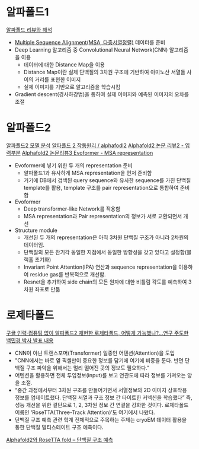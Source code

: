 # 알파폴드1
[알파폴드 리뷰와 해석](https://taehojo.github.io/alphafold/alphafold1.html)
- [Multiple Sequence Alignment(MSA, 다중서열정렬)](http://www.incodom.kr/Multiple_alignment) 데이터를 준비
- Deep Learning 알고리즘 중 Convolutional Neural Network(CNN) 알고리즘을 이용
	- 데이터에 대한 Distance Map을 이용
	- Distance Map이란 실제 단백질의 3차원 구조에 기반하여 아미노산 서열들 사이의 거리를 표현한 이미지
	- 실제 이미지를 기반으로 알고리즘을 학습시킴
- Gradient descent(경사하강법)을 통하여 실제 이미지와 예측된 이미지의 오차를 조절
# 알파폴드2
[알파폴드2 모델 분석](https://taehojo.github.io/alphafold/alphafold2.html)
[알파폴드 2 작동원리 / alphafodl2](https://blog.naver.com/economic_moat/222506288911)
[Alphafold2 논문 리뷰2 - 입력부분](https://happyhaelee.tistory.com/98)
[Alphafold2 논문리뷰3 Evoformer -  MSA representation](https://happyhaelee.tistory.com/97)
- Evoformer에 넣기 위한 두 개의 representation 준비
	- 알파폴드1과 유사하게 MSA representation을 먼저 준비함
	- 거기에 DB에서 검색된 query sequence와 유사한 sequence를 가진 단백질 template를 활용, template 구조를 pair representation으로 통합하여 준비함
- Evoformer
	- Deep transformer-like Network를 적용함
	- MSA representation과 Pair representation의 정보가 서로 교환되면서 개선
- Structure module
	- 개선된 두 개의 representation은 아직 3차원 단백질 구조가 아니라 2차원의 데이터임.
	- 단백질의 모든 잔기각 동일한 지점에서 동일한 방향성을 갖고 있다고 설정함(블랙홀 초기화)
	- Invariant Point Attention(IPA) 연산과 sequence representation을 이용하여 residue gas를 반복적으로 개선함. 
	- Resnet을 추가하여 side chain의 모든 원자에 대한 비틀림 각도를 예측하여 3차원 좌표로 만듦
# 로제타폴드
[구글 인력·컴퓨팅 없이 알파폴드2 재현한 로제타폴드, 어떻게 가능했나?...연구 주도한 백민경 박사 발표 내용](http://www.aitimes.com/news/articleView.html?idxno=140110)
- CNN이 아닌 트랜스포머(Transformer) 일종인 어텐션(Attention)을 도입 
- "CNN에서는 바로 옆 픽셀만이 중요한 정보를 담기에 여기에 비중을 둔다. 반면 단백질 구조 파악을 위해서는 멀리 떨어진 곳의 정보도 필요하다."
- 어텐션을 활용하면 전체 투입정보(input)를 보고 연관도에 따라 정보를 가져오는 양을 조절.
- “중간 과정에서부터 3차원 구조를 만들어가면서 서열정보와 2D 이미지 상호작용 정보를 업데이트했다. 단백질 서열과 구조 정보 간 타이트한 커넥션을 학습했다”
  즉, 성능 개선을 위한 결단으로 1, 2, 3차원 정보 간 연결을 강화한 것이다. 로제타폴드 이름인 ‘RoseTTA(Three-Track Attention)’도 여기에서 나왔다. 
- 단백질 구조 예측 관련 학계 전체적으로 주목하는 주제는 cryoEM 데이터 활용을 통한 단백질 멀티스테이트 구조 예측이다.  

[Alphafold2와 RoseTTA fold – 단백질 구조 예측](https://blog.ksaidev.com/alphafole2%EC%99%80-rosetta-fold-%EB%8B%A8%EB%B0%B1%EC%A7%88-%EA%B5%AC%EC%A1%B0-%EC%98%88%EC%B8%A1/)
